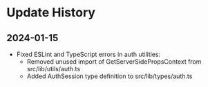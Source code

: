 # Update History

## 2024-01-15

- Fixed ESLint and TypeScript errors in auth utilities:
  - Removed unused import of GetServerSidePropsContext from src/lib/utils/auth.ts
  - Added AuthSession type definition to src/lib/types/auth.ts
